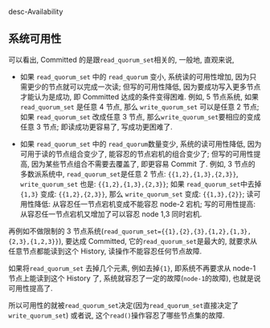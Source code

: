 desc-Availability

## 系统可用性

可以看出, Committed 的是跟`read_quorum_set`相关的,
一般地, 直观来说,

- 如果 `read_quorum_set` 中的 `read_quorum` 变小, 系统读的可用性增加, 因为只需更少的节点就可以完成一次读; 但写的可用性降低, 因为要成功写入更多节点才能认为是成功, 即 Committed 达成的条件变得困难.
  例如, 5 节点系统, 如果 `read_quorum_set` 是任意 4 节点, 那么 `write_quorum_set` 可以是任意 2 节点;
  如果 `read_quorum_set` 改成任意 3 节点, 那么`write_quorum_set`要相应的变成任意 3 节点;
  即读成功更容易了, 写成功更困难了.

- 如果 `read_quorum_set` 中的 `read_quorum`数量变少, 系统的读可用性降低, 因为可用于读的节点组合变少了, 能容忍的节点宕机的组合变少了; 但写的可用性提高, 因为某些节点组合不需要去覆盖了, 即更容易 Commit 了.
  例如, 3 节点的多数派系统中, `read_quorum_set`是任意 2 节点: `{{1,2},{1,3},{2,3}}`, `write_quorum_set` 也是: `{{1,2},{1,3},{2,3}}`;
  如果 `read_quorum_set`中去掉 `{1,3}` 变成: `{{1,2},{2,3}}`, 那么 `write_quorum_set` 变成: `{{1,3},{2}}`;
  读可用性降低: 从容忍任一节点宕机变成不能容忍 node-2 宕机; 写的可用性提高: 从容忍任一节点宕机又增加了可以容忍 node 1,3 同时宕机.

再例如不做限制的 3 节点系统(`read_quorum_set={{1},{2},{3},{1,2},{1,3},{2,3},{1,2,3}}`),
要达成 Committed, 它的`read_quorum_set`是最大的, 就要求从任意节点都能读到这个 History,
读操作不能容忍任何节点故障.

如果将`read_quorum_set` 去掉几个元素, 例如去掉`{1}`,
即系统不再要求从 node-1 节点上能读到这个 History 了, 系统就容忍了一定的故障(`node-1`的故障),
也就是说可用性提高了.

所以可用性的就被`read_quorum_set`决定(因为`read_quorum_set`直接决定了`write_quorum_set`)
或者说, 这个`read()`操作容忍了哪些节点集的故障.
